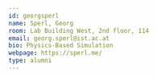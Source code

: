```yaml
---
id: georgsperl
name: Sperl, Georg
room: Lab Building West, 2nd floor, 114
email: georg.sperl@ist.ac.at
bio: Physics-Based Simulation
webpage: https://sperl.me/
type: alumni
---
```

